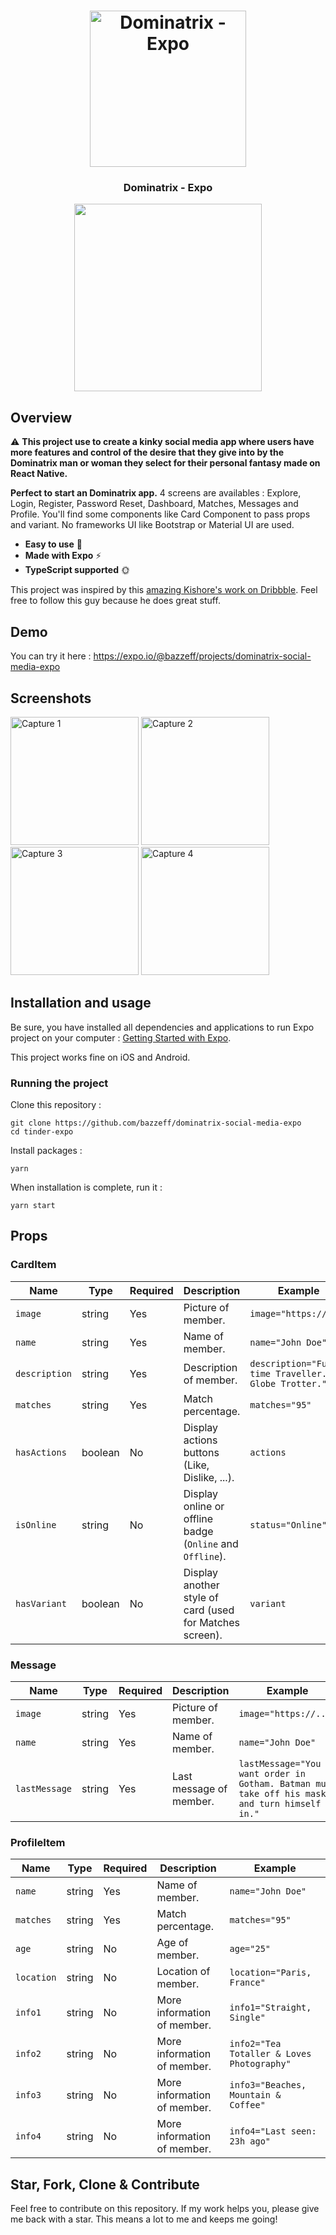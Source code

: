 <h1 align="center">
<img
		width="250"
		alt="Dominatrix - Expo"
		src="https://github.com/bazzeff/dominatrix-social-media-expo/master/preview/tinder-clone-logo.gif">
</h1>
<h3 align="center">
	Dominatrix - Expo
</h3>

<p align="center">
	<img src="https://github.com/bazzeff/dominatrix-social-media-expo//master/preview/tinderclone-preview.gif" width="300">
</p>


## Overview

⚠️ **This project use to create a kinky social media app where users have more features and control of the desire that they give into by the Dominatrix man or woman they select for their personal fantasy made on React Native.**

**Perfect to start an Dominatrix app.** 4 screens are availables : Explore, Login, Register, Password Reset, Dashboard, Matches, Messages and Profile. You'll find some components like Card Component to pass props and variant. No frameworks UI like Bootstrap or Material UI are used.

- **Easy to use** 🤘
- **Made with Expo** ⚡
- **TypeScript supported** 🌞

This project was inspired by this [amazing Kishore's work on Dribbble](https://dribbble.com/shots/5631075-Dating-App-Sketch-Freebie-Day-334-365-Project365). Feel free to follow this guy because he does great stuff.

## Demo

You can try it here : https://expo.io/@bazzeff/projects/dominatrix-social-media-expo

## Screenshots

<img
width="205"
alt="Capture 1"
src="https://github.com/bazzeff/dominatrix-social-media-expo/master/preview/capture-1.png">
<img
width="205"
alt="Capture 2"
src="https://github.com/bazzeff/dominatrix-social-media-expo/master/preview/capture-2.png">
<img
width="205"
alt="Capture 3"
src="https://github.com/bazzeff/dominatrix-social-media-expo/master/preview/capture-3.png">
<img
width="205"
alt="Capture 4"
src="https://github.com/bazzeff/dominatrix-social-media-expo/master/preview/capture-4.png">


## Installation and usage

Be sure, you have installed all dependencies and applications to run Expo project on your computer : [Getting Started with Expo](https://docs.expo.io/get-started/installation/).

This project works fine on iOS and Android.


### Running the project

Clone this repository :

```
git clone https://github.com/bazzeff/dominatrix-social-media-expo
cd tinder-expo
```

Install packages :

```
yarn
```

When installation is complete, run it :

```
yarn start
```


## Props

### CardItem

| Name           | Type     | Required | Description                                               | Example                                             |
| -------------- | -------- | -------- | --------------------------------------------------------- | --------------------------------------------------- |
| `image`        | string   | Yes      | Picture of member.                                        | `image="https://..."`                               |
| `name`         | string   | Yes      | Name of member.                                           | `name="John Doe"`                                   |
| `description`  | string   | Yes      | Description of member.                                    | `description="Full-time Traveller. Globe Trotter."` |
| `matches`      | string   | Yes      | Match percentage.                                         | `matches="95"`                                      |
| `hasActions`   | boolean  | No       | Display actions buttons (Like, Dislike, ...).             | `actions`                                           |
| `isOnline`     | string   | No       | Display online or offline badge (`Online` and `Offline`). | `status="Online"`                                   |
| `hasVariant`   | boolean  | No       | Display another style of card (used for Matches screen).  | `variant`                                           |

### Message

| Name          | Type   | Required | Description             | Example                                                                                      |
| ------------- | ------ | -------- | ----------------------- | -------------------------------------------------------------------------------------------- |
| `image`       | string | Yes      | Picture of member.      | `image="https://..."`                                                                        |
| `name`        | string | Yes      | Name of member.         | `name="John Doe"`                                                                            |
| `lastMessage` | string | Yes      | Last message of member. | `lastMessage="You want order in Gotham. Batman must take off his mask and turn himself in."` |


### ProfileItem

| Name       | Type   | Required | Description                 | Example                                    |
| ---------- | ------ | -------- | --------------------------- | ------------------------------------------ |
| `name`     | string | Yes      | Name of member.             | `name="John Doe"`                          |
| `matches`  | string | Yes      | Match percentage.           | `matches="95"`                             |
| `age`      | string | No       | Age of member.              | `age="25"`                                 |
| `location` | string | No       | Location of member.         | `location="Paris, France"`                 |
| `info1`    | string | No       | More information of member. | `info1="Straight, Single"`                 |
| `info2`    | string | No       | More information of member. | `info2="Tea Totaller & Loves Photography"` |
| `info3`    | string | No       | More information of member. | `info3="Beaches, Mountain & Coffee"`       |
| `info4`    | string | No       | More information of member. | `info4="Last seen: 23h ago"`               |


## Star, Fork, Clone & Contribute

Feel free to contribute on this repository. If my work helps you, please give me back with a star. This means a lot to me and keeps me going!
